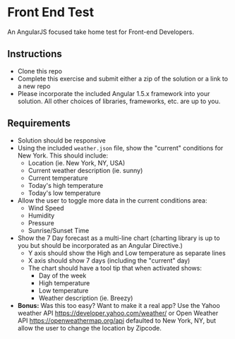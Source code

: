 # Front End Test
An AngularJS focused take home test for Front-end Developers.

## Instructions
+ Clone this repo
+ Complete this exercise and submit either a zip of the solution or a link to a new repo
+ Please incorporate the included Angular 1.5.x framework into your solution. All other choices of libraries, frameworks, etc. are up to you.

## Requirements
+ Solution should be responsive
+ Using the included `weather.json` file, show the "current" conditions for New York. This should include:
  + Location (ie. New York, NY, USA)
  + Current weather description (ie. sunny)
  + Current temperature
  + Today's high temperature
  + Today's low temperature
+ Allow the user to toggle more data in the current conditions area:
    + Wind Speed
    + Humidity
    + Pressure
    + Sunrise/Sunset Time
+ Show the 7 Day forecast as a multi-line chart (charting library is up to you but should be incorporated as an Angular Directive.)
  + Y axis should show the High and Low temperature as separate lines
  + X axis should show 7 days (including the "current" day)
  + The chart should have a tool tip that when activated shows:
    + Day of the week
    + High temperature
    + Low temperature
    + Weather description (ie. Breezy)
+ __Bonus:__ Was this too easy? Want to make it a real app? Use the Yahoo weather API https://developer.yahoo.com/weather/ or Open Weather API https://openweathermap.org/api defaulted to New York, NY, but allow the user to change the location by Zipcode.
